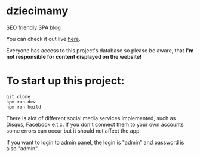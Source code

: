# dziecimamy
SEO friendly SPA blog

You can check it out live [here](https://dziecimamy.com/).

Everyone has access to this project's database so please be aware, that
**I'm not responsible for content displayed on the website!**

# To start up this project:
```
git clone
npm run dev
npm run build
```

There Is alot of different social media services implemented, such as Disqus, Facebook e.t.c. If you don't connect them
to your own accounts some errors can occur but it should not affect the app. 

If you want to login to admin panel, the login is "admin" and password is also "admin".
